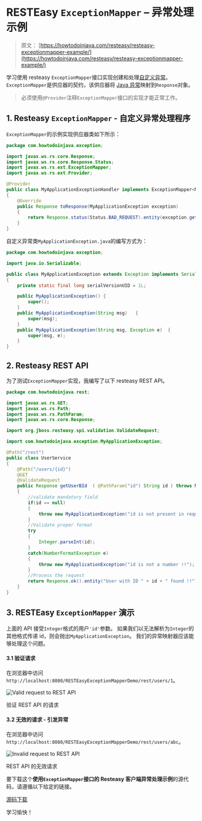 # RESTEasy `ExceptionMapper` – 异常处理示例

> 原文： [https://howtodoinjava.com/resteasy/resteasy-exceptionmapper-example/](https://howtodoinjava.com/resteasy/resteasy-exceptionmapper-example/)

学习使用 resteasy `ExceptionMapper`接口实现创建和处理[自定义异常](https://howtodoinjava.com/java/exception-handling/best-practices-for-for-exception-handling/)。 `ExceptionMapper`是供应器的契约，该供应器将 [Java 异常](https://howtodoinjava.com/java/exception-handling/checked-vs-unchecked-exceptions-in-java/)映射到`Response`对象。

> 必须使用`@Provider`注释`ExceptionMapper`接口的实现才能正常工作。

## 1\. Resteasy `ExceptionMapper` - 自定义异常处理程序

`ExceptionMapper`的示例实现供应器类如下所示：

```java
package com.howtodoinjava.exception;

import javax.ws.rs.core.Response;
import javax.ws.rs.core.Response.Status;
import javax.ws.rs.ext.ExceptionMapper;
import javax.ws.rs.ext.Provider;

@Provider
public class MyApplicationExceptionHandler implements ExceptionMapper<MyApplicationException> 
{
	@Override
	public Response toResponse(MyApplicationException exception) 
	{
		return Response.status(Status.BAD_REQUEST).entity(exception.getMessage()).build();	
	}
}

```

自定义异常类`MyApplicationException.java`的编写方式为：

```java
package com.howtodoinjava.exception;

import java.io.Serializable;

public class MyApplicationException extends Exception implements Serializable
{
	private static final long serialVersionUID = 1L;

	public MyApplicationException()	{
		super();
	}
	public MyApplicationException(String msg)	{
		super(msg);
	}
	public MyApplicationException(String msg, Exception e)	{
		super(msg, e);
	}
}

```

## 2\. Resteasy REST API

为了测试`ExceptionMapper`实现，我编写了以下 resteasy REST API。

```java
package com.howtodoinjava.rest;

import javax.ws.rs.GET;
import javax.ws.rs.Path;
import javax.ws.rs.PathParam;
import javax.ws.rs.core.Response;

import org.jboss.resteasy.spi.validation.ValidateRequest;

import com.howtodoinjava.exception.MyApplicationException;

@Path("/rest")
public class UserService 
{
	@Path("/users/{id}")
	@GET
	@ValidateRequest
	public Response getUserBId	( @PathParam("id") String id ) throws MyApplicationException
	{
		//validate mandatory field
		if(id == null)
		{
			throw new MyApplicationException("id is not present in request !!");
		}
		//Validate proper format
		try
		{
			Integer.parseInt(id);
		}
		catch(NumberFormatException e)
		{
			throw new MyApplicationException("id is not a number !!");
		}
		//Process the request
		return Response.ok().entity("User with ID " + id + " found !!").build();
	}
}

```

## 3\. RESTEasy `ExceptionMapper` 演示

上面的 API 接受`Integer`格式的用户`'id'`参数。 如果我们以无法解析为`Integer`的其他格式传递 id，则会抛出`MyApplicationException`。 我们的异常映射器应该能够处理这个问题。

#### 3.1 验证请求

在浏览器中访问`http://localhost:8080/RESTEasyExceptionMapperDemo/rest/users/1`。

![Valid request to REST API](img/01fae53f6f43293bfabc8b5b0284e74b.png)

验证 REST API 的请求



#### 3.2 无效的请求 - 引发异常

在浏览器中访问`http://localhost:8080/RESTEasyExceptionMapperDemo/rest/users/abc`。

![Invalid request to REST API](img/ed948f4c32d7282ac2517a605c1cdbb9.png)

REST API 的无效请求



要下载这个**使用`ExceptionMapper`接口的 Resteasy 客户端异常处理示例**的源代码，请遵循以下给定的链接。

[源码下载](https://docs.google.com/file/d/0B7yo2HclmjI4V0ZBZ2xqWllHMnc/edit?usp=sharing "jax-rs exception handling demo source code")

学习愉快！